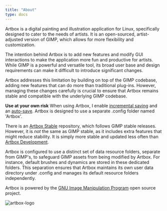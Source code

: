 ```yaml
---
title: "About"
type: docs
---
```


Artbox is a digital painting and illustration application for Linux, specifically designed to cater to the needs of artists. It is an open-sourced, artist-adjusted version of GIMP, which allows for more flexibility and customization.  

The intention behind Artbox is to add new features and modify GUI interactions to make the application more fun and productive for artists. While GIMP is a powerful and versatile tool, its broad user base and design requirements can make it difficult to introduce significant changes.  

Artbox addresses this limitation by building on top of the GIMP codebase, adding new features that can do more than traditional plug-ins. However, managing these changes carefully is crucial to ensure that Artbox remains stable and compatible with the underlying GIMP codebase.

**Use at your own risk** When using Artbox, I enable [incremental saving](/artbox/hub/plugins/folder/incremental-save/) and an [auto-save](/artbox/hub/plugins/folder/almost-autosave/). Artbox is designed to use a separate .config folder named 'Artbox'.  

There is an [Artbox Stable](https://gitlab.gnome.org/pixelmixer/artbox-stable/-/commits/artbox?ref_type=heads) repository, which follows GIMP stable releases. However, it is _not_ the same as GIMP stable, as it includes extra features that might reduce stability. It is simply more stable and updated less often than [Artbox Development](https://gitlab.gnome.org/pixelmixer/artbox/-/commits/artbox?ref_type=heads).

Artbox is configured to use a distinct set of data resource folders, separate from GIMP's, to safeguard GIMP assets from being modified by Artbox. For instance, default brushes and dynamics are stored in these dedicated folders. This separation ensures that Artbox maintains its own user data directory under .config and manages its default resource folders independently.

Artbox is powered by the [GNU Image Manipulation Program](https://www.gimp.org/) open source project.

![artbox-logo](/images/artbox-logo.webp)
